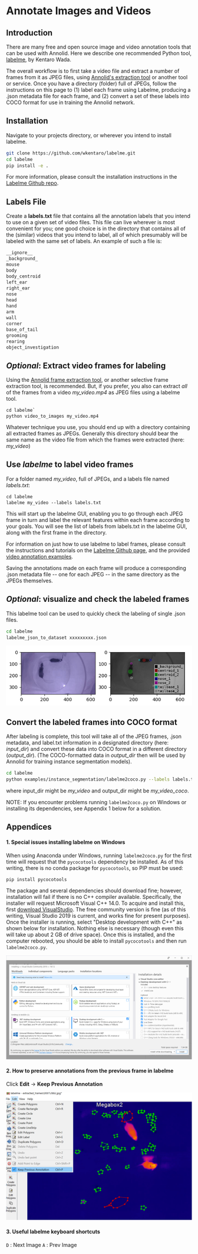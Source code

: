 # Annotate Images and Videos

## Introduction
There are many free and open source image and video annotation tools that can be used with Annolid.  Here we describe one recommended Python tool, [labelme](https://github.com/wkentaro/labelme), by Kentaro Wada. 

The overall workflow is to first take a video file and extract a number of frames from it as JPEG files, using [Annolid's extraction tool](https://github.com/healthonrails/annolid) or another tool or service.  Once you have a directory (folder) full of JPEGs, follow the instructions on this page to (1) label each frame using Labelme, producing a .json metadata file for each frame, and (2) convert a set of these labels into COCO format for use in training the Annolid network.  

## Installation

Navigate to your projects directory, or wherever you intend to install labelme.

```bash
git clone https://github.com/wkentaro/labelme.git
cd labelme
pip install -e .
```
For more information, please consult the installation instructions in the [Labelme Github repo](https://github.com/wkentaro/labelme). 

## Labels File

Create a **labels.txt** file that contains all the annotation labels that you intend to use on a given set of video files.  This file can live wherever is most convenient for you; one good choice is in the directory that contains all of the (similar) videos that you intend to label, all of which presumably will be labeled with the same set of labels.   An example of such a file is:

```
__ignore__
_background_
mouse
body
body_centroid
left_ear
right_ear
nose
head
hand
arm
wall
corner
base_of_tail
grooming
rearing
object_investigation
```

## *Optional*:  Extract video frames for labeling

Using the [Annolid frame extraction tool](https://github.com/healthonrails/annolid), or another selective frame extraction tool, is recommended.  But, if you prefer, you also can extract *all* of the frames from a video *my_video.mp4* as JPEG files using a labelme tool.    

```
cd labelme`
python video_to_images my_video.mp4
```

Whatever technique you use, you should end up with a directory containing all extracted frames as JPEGs.  Generally this directory should bear the same name as the video file from which the frames were extracted (here:  *my_video*)

## Use *labelme* to label video frames

For a folder named *my_video*, full of JPEGs, and a labels file named *labels.txt*:  

```
cd labelme
labelme my_video --labels labels.txt
```
This will start up the labelme GUI, enabling you to go through each JPEG frame in turn and label the relevant features within each frame according to your goals.  You will see the list of labels from labels.txt in the labelme GUI, along with the first frame in the directory.  

For information on just how to use labelme to label frames, please consult the instructions and tutorials on the [Labelme Github page](https://github.com/wkentaro/labelme), and the provided [video annotation examples]( https://github.com/wkentaro/labelme/tree/master/examples/video_annotation). 

Saving the annotations made on each frame will produce a corresponding .json metadata file -- one for each JPEG -- in the same directory as the JPEGs themselves.  

## *Optional*:  visualize and check the labeled frames

This labelme tool can be used to quickly check the labeling of single .json files.  

```bash
cd labelme
labelme_json_to_dataset xxxxxxxxx.json

```
![Figure 1. A labeled frame](../../docs/imgs/annotation_vis.png)



## Convert the labeled frames into COCO format

After labeling is complete, this tool will take all of the JPEG frames, .json metadata, and label.txt information in a designated directory (here: *input_dir*) and convert these data into COCO format in a different directory (*output_dir*).  (The COCO-formatted data in *output_dir* then will be used by Annolid for training instance segmentation models). 

```bash
cd labelme
python examples/instance_segmentation/labelme2coco.py --labels labels.txt input_dir output_dir
```

where input_dir might be *my_video* and output_dir might be *my_video_coco*.  

NOTE:  If you encounter problems running `labelme2coco.py` on Windows or installing its dependencies, see Appendix 1 below for a solution.  



## Appendices

#### 1. Special issues installing labelme on Windows

When using Anaconda under Windows, running `labelme2coco.py` for the first time will request that the  `pycocotools` dependency be installed.  As of this writing, there is no conda package for `pycocotools`, so PIP must be used:

```
pip install pycocotools
```

The package and several dependencies should download fine; however, installation will fail if there is no C++ compiler available.  Specifically, the installer will request Microsoft Visual C++ 14.0.  To acquire and install this, first [download VisualStudio](https://visualstudio.microsoft.com/downloads/).  The free community version is fine (as of this writing, Visual Studio 2019 is current, and works fine for present purposes).  Once the installer is running, select "Desktop development with C++" as shown below for installation.  Nothing else is necessary (though even this will take up about 2 GB of drive space).  Once this is installed, and the computer rebooted, you should be able to install `pycocotools` and then run `labelme2coco.py`.  

![visualstudioinstaller1](../../docs/imgs/visualstudioinstaller1.png)



#### 2. How to preserve annotations from the previous frame in labelme

Click **Edit** -> **Keep Previous Annotation**

![Keep previous annotation](../../docs/imgs/Annotation_keep_previous.png)



#### 3. Useful labelme keyboard shortcuts

`D` : Next Image
`A` : Prev Image

